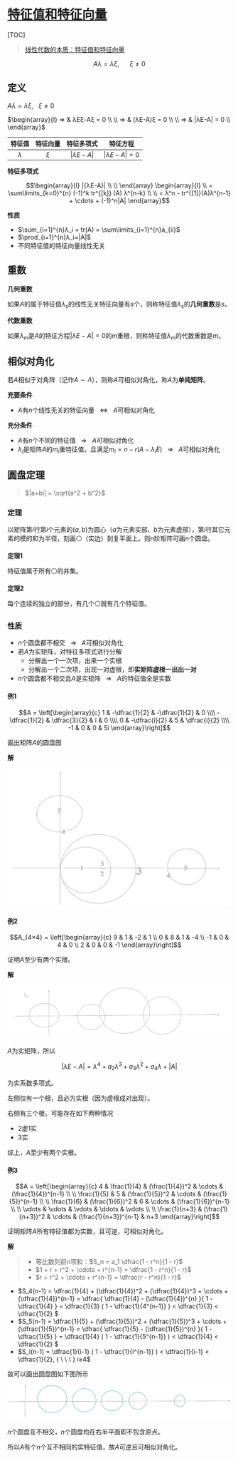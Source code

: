 <link rel='stylesheet' href='../../style/index.css'>
<script src='../../style/index.js'></script>

# [特征值和特征向量](./index.html)

[TOC]

>[线性代数的本质：特征值和特征向量](https://www.bilibili.com/video/av6540378)

$$Aλ=λξ, \ \ \ \ \ \ ξ \neq 0$$

## 定义

$Aλ=λξ, \ \ \ ξ \neq 0$

$\begin{array}{l}
    ⇒ & λEξ-Aξ = 0
\\
\\  ⇒ & (λE-A)ξ = 0
\\
\\  ⇒ & |λE-A| = 0
\\
\end{array}$

| 特征值 | 特征向量 | 特征多项式 | 特征方程 |
| :-: | :-: | :-: | :-: |
| $λ$ | $ξ$ | $\vert{λE-A}\vert$ |  $\vert{λE-A}\vert=0$

**特征多项式**

$$\begin{array}{l}
    |{λE-A}|
    \\ \\
\end{array}
\begin{array}{l}
\\  = \sum\limits_{k=0}^{n} (-1)^k tr^{[k]} (A) λ^{n-k}
\\
\\  =  λ^n - tr^{[1]}(A)λ^{n-1} + \cdots + (-1)^n|A|
\end{array}$$

**性质**

- $\sum_{i=1}^{n}λ_i = tr(A) = \sum\limits_{i=1}^{n}a_{ii}$
- $\prod_{i=1}^{n}λ_i=|A|$
- 不同特征值的特征向量线性无关

## 重数

**几何重数**

如果$A$的属于特征值$λ_s$的线性无关特征向量有$s$个，则称特征值$λ_s$的**几何重数**是$s$。

**代数重数**

如果$λ_m$是$A$的特征方程$|λE-A| = 0$的$m$重根，则称特征值$λ_m$的代数重数是$m$。

## 相似对角化

若$A$相似于对角阵（记作$A∼Λ$），则称$A$可相似对角化，称$A$为**单纯矩阵**。

**充要条件**

- $A$有$n$个线性无关的特征向量${ \ \ \ ⇔ \ \ \ }A$可相似对角化

**充分条件**

- $A$有$n$个不同的特征值${ \ \ \ ⇒ \ \ \ }A$可相似对角化
- $λ_i$是矩阵$A$的$m_i$重特征值，且满足$m_i = n-r(A-λ_iE){ \ \ \ ⇒ \ \ \ }A$可相似对角化

## 圆盘定理

>$|a+bi| = \sqrt{a^2 + b^2}$

### 定理

以矩阵第$i$行第$i$个元素的$(a,b)$为圆心（$a$为元素实部、$b$为元素虚部），第$i$行其它元素的模的和为半径，刻画⚪（实边）到复平面上。则$n$阶矩阵可画$n$个圆盘。

**定理1**

特征值属于所有⚪的并集。

**定理2**

每个连续的独立的部分，有几个⚪就有几个特征值。

### 性质

- $n$个圆盘都不相交${ \ \ \ ⇒ \ \ \ }A$可相似对角化
- 若$A$为实矩阵，对特征多项式进行分解
  - 分解出一个一次项，出来一个实根
  - 分解出一个二次项，出现一对虚根，即**实矩阵虚根一出出一对**
- $n$个圆盘都不相交且$A$是实矩阵${ \ \ \ ⇒ \ \ \ }A$的特征值全是实数

#### 例1

$$A = \left[\begin{array}{c}
        1             & -\dfrac{1}{2} & -\dfrac{1}{2} & 0
\\\\    -\dfrac{1}{2} & \dfrac{3}{2}  & i             & 0
\\\\    0             & -\dfrac{i}{2} & 5             & \dfrac{i}{2}
\\\\    -1            & 0             & 0             & 5i
\end{array}\right]$$

画出矩阵$A$的圆盘图

**解**

![](./images/eg_DISC1.png)

#### 例2

$$A_{4×4} = \left[\begin{array}{c}
    9 & 1 & -2 & 1
\\  0 & 8 & 1  & -4
\\ -1 & 0 & 4  & 0
\\  2 & 0 & 0  & -1
\end{array}\right]$$

证明$A$至少有两个实根。

**解**

![](./images/eg_DISC2.png)

$A$为实矩阵，所以

$$|{λE-A}| = λ^4 + a_2λ^3 + a_3λ^2 + a_4λ + |A|$$

为实系数多项式。

左侧仅有一个根，且必为实根（因为虚根成对出现）。

右侧有三个根，可能存在如下两种情况

- 2虚1实
- 3实

综上，$A$至少有两个实根。

#### 例3

$$A = \left[\begin{array}{c}
    4             & \frac{1}{4}       & (\frac{1}{4})^2 & \cdots & (\frac{1}{4})^{n-1}
\\
\\  \frac{1}{5}   & 5                 & (\frac{1}{5})^2 & \cdots & (\frac{1}{5})^{n-1}
\\
\\  \frac{1}{6}   & (\frac{1}{6})^2   & 6               & \cdots & (\frac{1}{6})^{n-1}
\\
\\  \vdots        & \vdots            & \vdots          & \ddots & \vdots
\\
\\  \frac{1}{n+3} & (\frac{1}{n+3})^2 & \cdots          & (\frac{1}{n+3})^{n-1} & n+3
\end{array}\right]$$

证明矩阵$A$所有特征值都为实数，且可逆，可相似对角化。

**解**

>- 等比数列前$n$项和：$S_n = a_1 \dfrac{1 - r^n}{1 - r}$
>- $1 + r + r^2 + \cdots + r^{n-1} = \dfrac{1 - r^n}{1 - r}$
>- $r + r^2 + \cdots + r^{n-1} = \dfrac{r - r^n}{1 - r}$

- $S_4(n-1) = \dfrac{1}{4} + (\dfrac{1}{4})^2 + (\dfrac{1}{4})^3 + \cdots + (\dfrac{1}{4})^{n-1} 
    = \dfrac{
        \dfrac{1}{4} - (\dfrac{1}{4})^{n}
    }{
        1 - \dfrac{1}{4}
    }
    = \dfrac{1}{3} ( 1 - \dfrac{1}{4^{n-1}} ) < \dfrac{1}{3} < \dfrac{1}{2}
$
- $S_5(n-1) = \dfrac{1}{5} + (\dfrac{1}{5})^2 + (\dfrac{1}{5})^3 + \cdots + (\dfrac{1}{5})^{n-1} = 
    \dfrac{
        \dfrac{1}{5} - (\dfrac{1}{5})^{n}
    }{
        1 - \dfrac{1}{5}
    }
    = \dfrac{1}{4} ( 1 - \dfrac{1}{5^{n-1}} ) < \dfrac{1}{4} < \dfrac{1}{2}
$
- $S_i(n-1) = \dfrac{1}{i-1} ( 1 - \dfrac{1}{i^{n-1}} ) < \dfrac{1}{i-1} < \dfrac{1}{2}, { \ \ \ } i≥4$

故可以画出圆盘图如下图所示

![](./images/eg_DISC3.png)

$n$个圆盘互不相交，$n$个圆盘均在右半平面即不包含原点。

所以$A$有个$n$个互不相同的实特征值，故$A$可逆且可相似对角化。